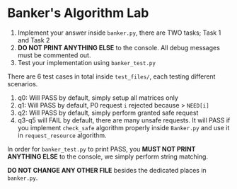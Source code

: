 # Banker's Algorithm Lab

1. Implement your answer inside `banker.py`, there are TWO tasks; Task 1 and Task 2
2. **DO NOT PRINT ANYTHING ELSE** to the console. All debug messages must be commented out. 
3. Test your implementation using `banker_test.py`

There are 6 test cases in total inside `test_files/`, each testing different scenarios.
1. q0: Will PASS by default, simply setup all matrices only
2. q1: Will PASS by default, P0 request `i` rejected because > `NEED[i]`
3. q2: Will PASS by default, simply perform granted safe request
4. q3-q5 will FAIL by default, there are many unsafe requests. It will PASS if you implement `check_safe` algorithm properly inside `Banker.py` and use it in `request_resource` algorithm.

In order for `banker_test.py` to print PASS, you **MUST NOT PRINT ANYTHING ELSE** to the console, we simply perform string matching. 

**DO NOT CHANGE ANY OTHER FILE** besides the dedicated places in `banker.py`. 
